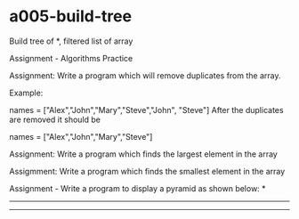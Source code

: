 # a005-build-tree
Build tree of *, filtered list of array

Assignment - Algorithms Practice


Assignment: Write a program which will remove duplicates from the array. 

Example: 

names = ["Alex","John","Mary","Steve","John", "Steve"]
After the duplicates are removed it should be 

names = ["Alex","John","Mary","Steve"]
 

Assignment: Write a program which finds the largest element in the array 

 

Assigmment: Write a program which finds the smallest element in the array

 

Assignment - Write a program to display a pyramid as shown below:
    *
   ***
  *****

